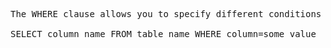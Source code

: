 <pre>
The WHERE clause allows you to specify different conditions so that you could filter out the data and get a specific result set.

SELECT column_name FROM table_name WHERE column=some_value
</pre>
